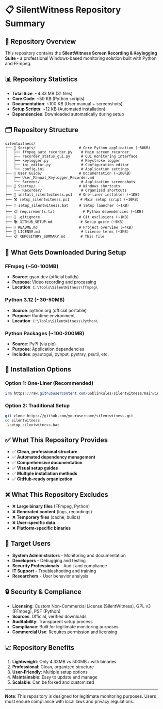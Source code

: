 # 📋 SilentWitness Repository Summary

## 🎯 **Repository Overview**
This repository contains the **SilentWitness Screen Recording & Keylogging Suite** - a professional Windows-based monitoring solution built with Python and FFmpeg.

## 📊 **Repository Statistics**
- **Total Size**: ~4.33 MB (31 files)
- **Core Code**: ~50 KB (Python scripts)
- **Documentation**: ~100 KB (User manual + screenshots)
- **Setup Scripts**: ~12 KB (Automated installation)
- **Dependencies**: Downloaded automatically during setup

## 🗂️ **Repository Structure**
```
silentwitness/
├── 📁 Scripts/                    # Core Python application (~50KB)
│   ├── ffmpeg_auto_recorder.py    # Main screen recorder
│   ├── recorder_status_gui.py     # GUI monitoring interface
│   ├── keylogger.py               # Keystroke logger
│   ├── ini_editor.py              # Configuration editor
│   └── config.ini                 # Application settings
├── 📁 User Guide/                 # Documentation (~100KB)
│   ├── User_Manual_Keylogger_Recorder.md
│   └── Screens/                   # Application screenshots
├── 📁 Startup/                    # Windows shortcuts
│   └── Recorder/                  # Organized shortcuts
├── 🚀 install_silentwitness.ps1   # One-liner installer (~1KB)
├── 🛠️ setup_silentwitness.ps1     # Main setup script (~10KB)
├── 🖱️ setup_silentwitness.bat     # Setup launcher (~1KB)
├── 📋 requirements.txt             # Python dependencies (~1KB)
├── 🚫 .gitignore                  # Git exclusions (~1KB)
├── 📚 GITHUB_SETUP.md             # Setup guide (~5KB)
├── 📖 README.md                   # Project overview (~4KB)
├── 📄 LICENSE.md                   # License terms (~3KB)
└── 📋 REPOSITORY_SUMMARY.md       # This file
```

## 🔄 **What Gets Downloaded During Setup**

### **FFmpeg (~50-100MB)**
- **Source**: gyan.dev (official builds)
- **Purpose**: Video recording and processing
- **Location**: `C:\Tools\SilentWitness\ffmpeg\`

### **Python 3.12 (~30-50MB)**
- **Source**: python.org (official portable)
- **Purpose**: Runtime environment
- **Location**: `C:\Tools\SilentWitness\Python\`

### **Python Packages (~100-200MB)**
- **Source**: PyPI (via pip)
- **Purpose**: Application dependencies
- **Includes**: pyautogui, pynput, pystray, psutil, etc.

## 🚀 **Installation Options**

### **Option 1: One-Liner (Recommended)**
```powershell
irm https://raw.githubusercontent.com/GoblinRules/silentwitness/main/install_silentwitness.ps1 | iex
```

### **Option 2: Traditional Setup**
```bash
git clone https://github.com/yourusername/silentwitness.git
cd silentwitness
.\setup_silentwitness.bat
```

## ✅ **What This Repository Provides**
- ✅ **Clean, professional structure**
- ✅ **Automated dependency management**
- ✅ **Comprehensive documentation**
- ✅ **Visual setup guides**
- ✅ **Multiple installation methods**
- ✅ **GitHub-ready organization**

## ❌ **What This Repository Excludes**
- ❌ **Large binary files** (FFmpeg, Python)
- ❌ **Generated content** (logs, recordings)
- ❌ **Temporary files** (cache, builds)
- ❌ **User-specific data**
- ❌ **Platform-specific binaries**

## 🎯 **Target Users**
- **System Administrators** - Monitoring and documentation
- **Developers** - Debugging and testing
- **Security Professionals** - Audit and compliance
- **IT Support** - Troubleshooting and training
- **Researchers** - User behavior analysis

## 🔒 **Security & Compliance**
- **Licensing**: Custom Non-Commercial License (SilentWitness), GPL v3 (FFmpeg), PSF (Python)
- **Sources**: Official, verified downloads
- **Auditability**: Transparent setup process
- **Compliance**: Built for legitimate monitoring purposes
- **Commercial Use**: Requires permission and licensing

## 📈 **Repository Benefits**
1. **Lightweight**: Only 4.33MB vs 500MB+ with binaries
2. **Professional**: Clean, organized structure
3. **User-Friendly**: Multiple setup options
4. **Maintainable**: Easy to update and manage
5. **Scalable**: Can be forked and customized

---

**Note**: This repository is designed for legitimate monitoring purposes. Users must ensure compliance with local laws and privacy regulations.
